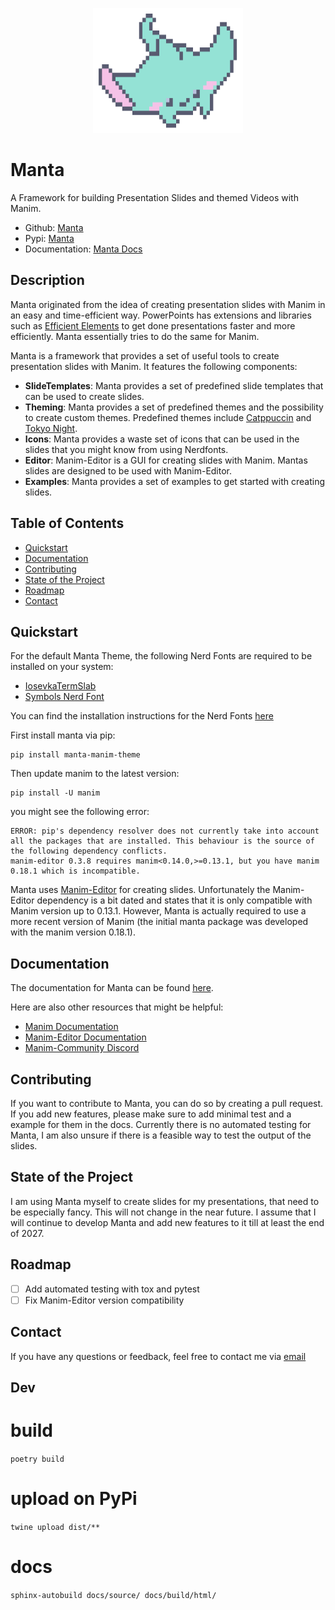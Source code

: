 <p align="center">
  <img src="https://raw.githubusercontent.com/Alexander-Nasuta/manta/main/resources/logos/logo.png" alt="Alt text" style="max-height: 200px;">
</p>

# Manta

A Framework for building Presentation Slides and themed Videos with Manim. 

- Github: [Manta](https://github.com/Alexander-Nasuta/manta)
- Pypi: [Manta](https://pypi.org/project/manta-manim-theme/)
- Documentation: [Manta Docs](https://alexander-nasuta.github.io/manta/)

## Description

Manta originated from the idea of creating presentation slides with Manim in an easy and time-efficient way.
PowerPoints has extensions and libraries such as [Efficient Elements](https://www.efficient-elements.com/de/) to get 
done presentations faster and more efficiently. Manta essentially tries to do the same for Manim.

Manta is a framework that provides a set of useful tools to create presentation slides with Manim.
It features the following components:
- **SlideTemplates**: Manta provides a set of predefined slide templates that can be used to create slides.
- **Theming**: Manta provides a set of predefined themes and the possibility to create custom themes. Predefined themes
  include [Catppuccin](https://github.com/catppuccin/catppuccin) and [Tokyo Night](https://github.com/folke/tokyonight.nvim).
- **Icons**: Manta provides a waste set of icons that can be used in the slides that you might know from using Nerdfonts.  
- **Editor**: Manim-Editor is a GUI for creating slides with Manim. Mantas slides are designed to be used with Manim-Editor.
- **Examples**: Manta provides a set of examples to get started with creating slides.


## Table of Contents

- [Quickstart](#quickstart)
- [Documentation](#documentation)
- [Contributing](#contributing)
- [State of the Project](#state-of-the-project)
- [Roadmap](#roadmap)
- [Contact](#contact)


## Quickstart

For the default Manta Theme, the following Nerd Fonts are required to be installed on your system:
- [IosevkaTermSlab](https://github.com/ryanoasis/nerd-fonts/releases/download/v3.2.1/IosevkaTermSlab.zip)
- [Symbols Nerd Font](https://github.com/ryanoasis/nerd-fonts/releases/download/v3.2.1/NerdFontsSymbolsOnly.zip)

You can find the installation instructions for the Nerd Fonts [here](https://www.nerdfonts.com/)

First install manta via pip:
```shell
pip install manta-manim-theme
```
Then update manim to the latest version:
```shell
pip install -U manim
```
you might see the following error:

```
ERROR: pip's dependency resolver does not currently take into account all the packages that are installed. This behaviour is the source of the following dependency conflicts.
manim-editor 0.3.8 requires manim<0.14.0,>=0.13.1, but you have manim 0.18.1 which is incompatible.
```

Manta uses [Manim-Editor](https://docs.editor.manim.community/en/stable/) for creating slides.
Unfortunately the Manim-Editor dependency is a bit dated and states that it is only compatible with Manim version up to
0.13.1. However, Manta is actually required to use a more recent version of Manim (the initial manta package was developed with the manim version 0.18.1).


## Documentation

The documentation for Manta can be found [here](https://alexander-nasuta.github.io/manta/).

Here are also other resources that might be helpful:
- [Manim Documentation](https://docs.manim.community/en/stable/)
- [Manim-Editor Documentation](https://docs.editor.manim.community/en/stable/)
- [Manim-Community Discord](https://discord.gg/mMRrZQg)

## Contributing

If you want to contribute to Manta, you can do so by creating a pull request. 
If you add new features, please make sure to add minimal test and a example for them in the docs.
Currently there is no automated testing for Manta, I am also unsure if there is a feasible way to test the output of the slides.

## State of the Project

I am using Manta myself to create slides for my presentations, that need to be especially fancy. This will not change in the near future. 
I assume that I will continue to develop Manta and add new features to it till at least the end of 2027.

## Roadmap
- [ ] Add automated testing with tox and pytest
- [ ] Fix Manim-Editor version compatibility

## Contact

If you have any questions or feedback, feel free to contact me via [email](mailto:alexander.nasuta@wzl-iqs.rwth-aachen.de)

## Dev

# build
`poetry build`
# upload on PyPi
`twine upload dist/**`

# docs
`sphinx-autobuild docs/source/ docs/build/html/`